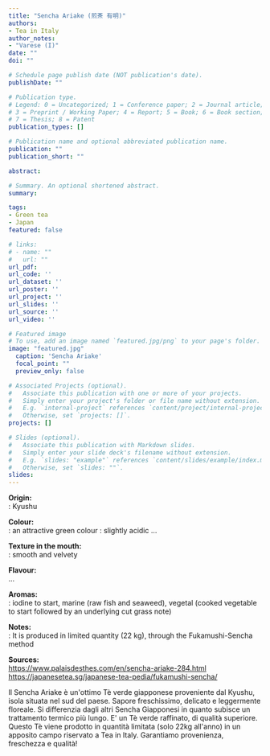 ```yaml
---
title: "Sencha Ariake (煎茶 有明)"
authors:
- Tea in Italy
author_notes:
- "Varese (I)"
date: ""
doi: ""

# Schedule page publish date (NOT publication's date).
publishDate: ""

# Publication type.
# Legend: 0 = Uncategorized; 1 = Conference paper; 2 = Journal article;
# 3 = Preprint / Working Paper; 4 = Report; 5 = Book; 6 = Book section;
# 7 = Thesis; 8 = Patent
publication_types: []

# Publication name and optional abbreviated publication name.
publication: ""
publication_short: ""

abstract:

# Summary. An optional shortened abstract.
summary:

tags:
- Green tea
- Japan
featured: false

# links:
# - name: ""
#   url: ""
url_pdf:
url_code: ''
url_dataset: ''
url_poster: ''
url_project: ''
url_slides: ''
url_source: ''
url_video: ''

# Featured image
# To use, add an image named `featured.jpg/png` to your page's folder.
image: "featured.jpg"
  caption: 'Sencha Ariake'
  focal_point: ""
  preview_only: false

# Associated Projects (optional).
#   Associate this publication with one or more of your projects.
#   Simply enter your project's folder or file name without extension.
#   E.g. `internal-project` references `content/project/internal-project/index.md`.
#   Otherwise, set `projects: []`.
projects: []

# Slides (optional).
#   Associate this publication with Markdown slides.
#   Simply enter your slide deck's filename without extension.
#   E.g. `slides: "example"` references `content/slides/example/index.md`.
#   Otherwise, set `slides: ""`.
slides:
---
```


<b>Origin:</b><br />
: Kyushu

<b>Colour:</b><br />
: an attractive green colour
: slightly acidic
...

<b>Texture in the mouth:</b><br />
: smooth and velvety

<b>Flavour:</b><br />
...

<b>Aromas:</b><br />
: iodine to start, marine (raw fish and seaweed), vegetal (cooked vegetable to start followed by an underlying cut grass note)

<b>Notes:</b><br />
: It is produced in limited quantity (22 kg), through the Fukamushi-Sencha method

<b>Sources:</b><br />
https://www.palaisdesthes.com/en/sencha-ariake-284.html
https://japanesetea.sg/japanese-tea-pedia/fukamushi-sencha/



Il Sencha Ariake è un'ottimo Tè verde giapponese proveniente dal Kyushu, isola situata nel sud del paese. Sapore freschissimo, delicato e leggermente floreale. Si differenzia dagli altri Sencha Giapponesi in quanto subisce un trattamento termico più lungo. E' un Tè verde raffinato, di qualità superiore. Questo Tè viene prodotto in quantità limitata (solo 22kg all'anno) in un apposito campo riservato a Tea in Italy. Garantiamo provenienza, freschezza e qualità!
